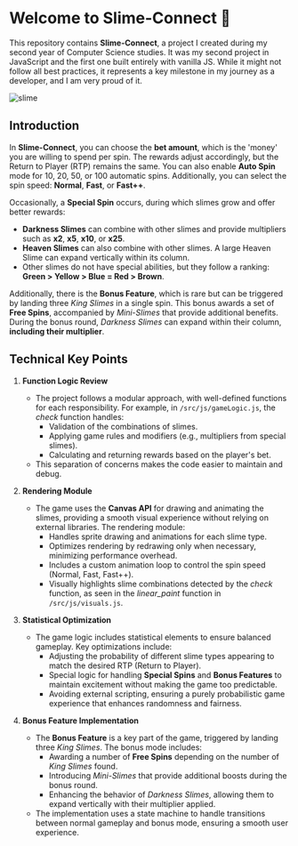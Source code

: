 # Welcome to Slime-Connect 🎉

This repository contains **Slime-Connect**, a project I created during my second year of Computer Science studies. It was my second project in JavaScript and the first one built entirely with vanilla JS. While it might not follow all best practices, it represents a key milestone in my journey as a developer, and I am very proud of it.

![slime](https://github.com/user-attachments/assets/e048dd1e-7fe6-4477-a078-5e85e7904302)

## Introduction
In **Slime-Connect**, you can choose the **bet amount**, which is the 'money' you are willing to spend per spin. The rewards adjust accordingly, but the Return to Player (RTP) remains the same. You can also enable **Auto Spin** mode for 10, 20, 50, or 100 automatic spins. Additionally, you can select the spin speed: **Normal**, **Fast**, or **Fast++**.

Occasionally, a **Special Spin** occurs, during which slimes grow and offer better rewards:

- **Darkness Slimes** can combine with other slimes and provide multipliers such as **x2**, **x5**, **x10**, or **x25**.
- **Heaven Slimes** can also combine with other slimes. A large Heaven Slime can expand vertically within its column.
- Other slimes do not have special abilities, but they follow a ranking: **Green > Yellow > Blue = Red > Brown**.

Additionally, there is the **Bonus Feature**, which is rare but can be triggered by landing three *King Slimes* in a single spin. This bonus awards a set of **Free Spins**, accompanied by *Mini-Slimes* that provide additional benefits. During the bonus round, *Darkness Slimes* can expand within their column, **including their multiplier**.

## Technical Key Points

1. **Function Logic Review**
   - The project follows a modular approach, with well-defined functions for each responsibility. For example, in `/src/js/gameLogic.js`, the *check* function handles:
     - Validation of the combinations of slimes.
     - Applying game rules and modifiers (e.g., multipliers from special slimes).
     - Calculating and returning rewards based on the player's bet.
   - This separation of concerns makes the code easier to maintain and debug.

2. **Rendering Module**
   - The game uses the **Canvas API** for drawing and animating the slimes, providing a smooth visual experience without relying on external libraries. The rendering module:
     - Handles sprite drawing and animations for each slime type.
     - Optimizes rendering by redrawing only when necessary, minimizing performance overhead.
     - Includes a custom animation loop to control the spin speed (Normal, Fast, Fast++).
     - Visually highlights slime combinations detected by the *check* function, as seen in the *linear_paint* function in `/src/js/visuals.js`.

3. **Statistical Optimization**
   - The game logic includes statistical elements to ensure balanced gameplay. Key optimizations include:
     - Adjusting the probability of different slime types appearing to match the desired RTP (Return to Player).
     - Special logic for handling **Special Spins** and **Bonus Features** to maintain excitement without making the game too predictable.
     - Avoiding external scripting, ensuring a purely probabilistic game experience that enhances randomness and fairness.

4. **Bonus Feature Implementation**
   - The **Bonus Feature** is a key part of the game, triggered by landing three *King Slimes*. The bonus mode includes:
     - Awarding a number of **Free Spins** depending on the number of *King Slimes* found.
     - Introducing *Mini-Slimes* that provide additional boosts during the bonus round.
     - Enhancing the behavior of *Darkness Slimes*, allowing them to expand vertically with their multiplier applied.
   - The implementation uses a state machine to handle transitions between normal gameplay and bonus mode, ensuring a smooth user experience.
